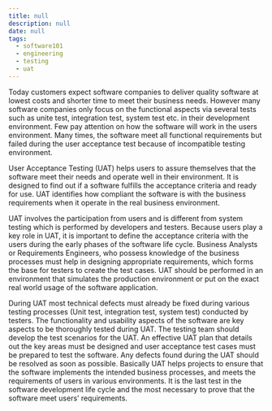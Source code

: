 ```yaml
---
title: null
description: null
date: null
tags:
  - software101
  - engineering
  - testing
  - uat
---
```


Today customers expect software companies to deliver quality software at lowest costs and shorter time to meet their business needs. However many software companies only focus on the functional aspects via several tests such as unite test, integration test, system test etc. in their development environment. Few pay attention on how the software will work in the users environment. Many times, the software meet all functional requirements but failed during the user acceptance test because of incompatible testing environment.

User Acceptance Testing (UAT) helps users to assure themselves that the software meet their needs and operate well in their environment. It is designed to find out if a software fulfills the acceptance criteria and ready for use. UAT identifies how compliant the software is with the business requirements when it operate in the real business environment.

UAT involves the participation from users and is different from system testing which is performed by developers and testers. Because users play a key role in UAT, it is important to define the acceptance criteria with the users during the early phases of the software life cycle. Business Analysts or Requirements Engineers, who possess knowledge of the business processes must help in designing appropriate requirements, which forms the base for testers to create the test cases. UAT should be performed in an environment that simulates the production environment or put on the exact real world usage of the software application.

During UAT most technical defects must already be fixed during various testing processes (Unit test, integration test, system test) conducted by testers. The functionality and usability aspects of the software are key aspects to be thoroughly tested during UAT. The testing team should develop the test scenarios for the UAT. An effective UAT plan that details out the key areas must be designed and user acceptance test cases must be prepared to test the software. Any defects found during the UAT should be resolved as soon as possible. Basically UAT helps projects to ensure that the software implements the intended business processes, and meets the requirements of users in various environments. It is the last test in the software development life cycle and the most necessary to prove that the software meet users’ requirements.
